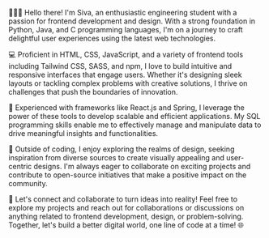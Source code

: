 👨🏻‍🎓 Hello there! I'm Siva, an enthusiastic engineering student with a passion for frontend development and design.
With a strong foundation in Python, Java, and C programming languages, I'm on a journey to craft delightful user experiences using the latest web technologies.

💻 Proficient in HTML, CSS, JavaScript, and a variety of frontend tools including Tailwind CSS, SASS, and npm, I love to build intuitive and responsive interfaces that engage users.
Whether it's designing sleek layouts or tackling complex problems with creative solutions, I thrive on challenges that push the boundaries of innovation.

🚀 Experienced with frameworks like React.js and Spring, I leverage the power of these tools to develop scalable and efficient applications.
My SQL programming skills enable me to effectively manage and manipulate data to drive meaningful insights and functionalities.

🎨 Outside of coding, I enjoy exploring the realms of design, seeking inspiration from diverse sources to create visually appealing and user-centric designs.
I'm always eager to collaborate on exciting projects and contribute to open-source initiatives that make a positive impact on the community.

🌟 Let's connect and collaborate to turn ideas into reality! 
Feel free to explore my projects and reach out for collaborations or discussions on anything related to frontend development, design, or problem-solving. Together,
let's build a better digital world, one line of code at a time! 🌐
